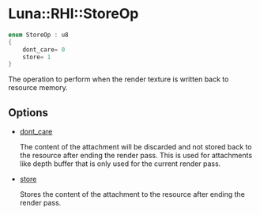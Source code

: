 # Luna::RHI::StoreOp

```c++
enum StoreOp : u8
{
    dont_care= 0
    store= 1
}
```

The operation to perform when the render texture is written back to resource memory. 

## Options
* [dont_care](group___r_h_i_1gga25180578f42b085cc80df254689bd318abe7bbe0cf3947e795861f1fa966bab58.md)

    The content of the attachment will be discarded and not stored back to the resource after ending the render pass. This is used for attachments like depth buffer that is only used for the current render pass. 

* [store](group___r_h_i_1gga25180578f42b085cc80df254689bd318a8cd892b7b97ef9489ae4479d3f4ef0fc.md)

    Stores the content of the attachment to the resource after ending the render pass. 

